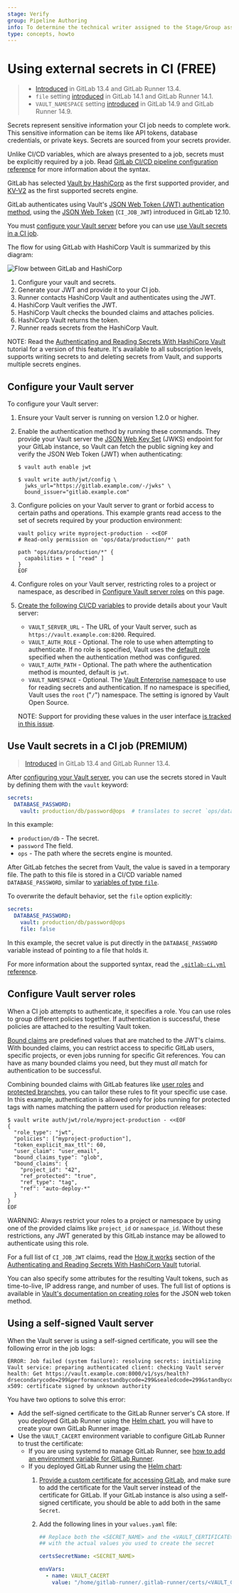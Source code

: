 ```yaml
---
stage: Verify
group: Pipeline Authoring
info: To determine the technical writer assigned to the Stage/Group associated with this page, see https://about.gitlab.com/handbook/product/ux/technical-writing/#assignments
type: concepts, howto
---
```


# Using external secrets in CI **(FREE)**

> - [Introduced](https://gitlab.com/gitlab-org/gitlab/-/issues/218746) in GitLab 13.4 and GitLab Runner 13.4.
> - `file` setting [introduced](https://gitlab.com/gitlab-org/gitlab/-/issues/250695) in GitLab 14.1 and GitLab Runner 14.1.
> - `VAULT_NAMESPACE` setting [introduced](https://gitlab.com/gitlab-org/gitlab/-/issues/255619) in GitLab 14.9 and GitLab Runner 14.9.

Secrets represent sensitive information your CI job needs to complete work. This
sensitive information can be items like API tokens, database credentials, or private keys.
Secrets are sourced from your secrets provider.

Unlike CI/CD variables, which are always presented to a job, secrets must be explicitly
required by a job. Read [GitLab CI/CD pipeline configuration reference](../yaml/index.md#secrets)
for more information about the syntax.

GitLab has selected [Vault by HashiCorp](https://www.vaultproject.io) as the
first supported provider, and [KV-V2](https://www.vaultproject.io/docs/secrets/kv/kv-v2)
as the first supported secrets engine.

GitLab authenticates using Vault's
[JSON Web Token (JWT) authentication method](https://www.vaultproject.io/docs/auth/jwt#jwt-authentication), using
the [JSON Web Token](https://gitlab.com/gitlab-org/gitlab/-/issues/207125) (`CI_JOB_JWT`)
introduced in GitLab 12.10.

You must [configure your Vault server](#configure-your-vault-server) before you
can use [use Vault secrets in a CI job](#use-vault-secrets-in-a-ci-job).

The flow for using GitLab with HashiCorp Vault
is summarized by this diagram:

![Flow between GitLab and HashiCorp](../img/gitlab_vault_workflow_v13_4.png "How GitLab CI_JOB_JWT works with HashiCorp Vault")

1. Configure your vault and secrets.
1. Generate your JWT and provide it to your CI job.
1. Runner contacts HashiCorp Vault and authenticates using the JWT.
1. HashiCorp Vault verifies the JWT.
1. HashiCorp Vault checks the bounded claims and attaches policies.
1. HashiCorp Vault returns the token.
1. Runner reads secrets from the HashiCorp Vault.

NOTE:
Read the [Authenticating and Reading Secrets With HashiCorp Vault](../examples/authenticating-with-hashicorp-vault/index.md)
tutorial for a version of this feature. It's available to all
subscription levels, supports writing secrets to and deleting secrets from Vault,
and supports multiple secrets engines.

## Configure your Vault server

To configure your Vault server:

1. Ensure your Vault server is running on version 1.2.0 or higher.
1. Enable the authentication method by running these commands. They provide your Vault
   server the [JSON Web Key Set](https://www.rfc-editor.org/rfc/rfc7517) (JWKS) endpoint for your GitLab instance, so Vault
   can fetch the public signing key and verify the JSON Web Token (JWT) when authenticating:

   ```shell
   $ vault auth enable jwt

   $ vault write auth/jwt/config \
     jwks_url="https://gitlab.example.com/-/jwks" \
     bound_issuer="gitlab.example.com"
   ```

1. Configure policies on your Vault server to grant or forbid access to certain
   paths and operations. This example grants read access to the set of secrets
   required by your production environment:

   ```shell
   vault policy write myproject-production - <<EOF
   # Read-only permission on 'ops/data/production/*' path

   path "ops/data/production/*" {
     capabilities = [ "read" ]
   }
   EOF
   ```

1. Configure roles on your Vault server, restricting roles to a project or namespace,
   as described in [Configure Vault server roles](#configure-vault-server-roles) on this page.
1. [Create the following CI/CD variables](../variables/index.md#custom-cicd-variables)
   to provide details about your Vault server:
   - `VAULT_SERVER_URL` - The URL of your Vault server, such as `https://vault.example.com:8200`.
     Required.
   - `VAULT_AUTH_ROLE` - Optional. The role to use when attempting to authenticate.
     If no role is specified, Vault uses the [default role](https://www.vaultproject.io/api-docs/auth/jwt#default_role)
     specified when the authentication method was configured.
   - `VAULT_AUTH_PATH` - Optional. The path where the authentication method is mounted, default is `jwt`.
   - `VAULT_NAMESPACE` - Optional. The [Vault Enterprise namespace](https://www.vaultproject.io/docs/enterprise/namespaces) to use for reading secrets and authentication.
     If no namespace is specified, Vault uses the `root` ("`/`") namespace.
     The setting is ignored by Vault Open Source.

   NOTE:
   Support for providing these values in the user interface [is tracked in this issue](https://gitlab.com/gitlab-org/gitlab/-/issues/218677).

## Use Vault secrets in a CI job **(PREMIUM)**

> [Introduced](https://gitlab.com/gitlab-org/gitlab/-/issues/28321) in GitLab 13.4 and GitLab Runner 13.4.

After [configuring your Vault server](#configure-your-vault-server), you can use
the secrets stored in Vault by defining them with the `vault` keyword:

```yaml
secrets:
  DATABASE_PASSWORD:
    vault: production/db/password@ops  # translates to secret `ops/data/production/db`, field `password`
```

In this example:

- `production/db` - The secret.
- `password` The field.
- `ops` - The path where the secrets engine is mounted.

After GitLab fetches the secret from Vault, the value is saved in a temporary file.
The path to this file is stored in a CI/CD variable named `DATABASE_PASSWORD`,
similar to [variables of type `file`](../variables/index.md#cicd-variable-types).

To overwrite the default behavior, set the `file` option explicitly:

```yaml
secrets:
  DATABASE_PASSWORD:
    vault: production/db/password@ops
    file: false
```

In this example, the secret value is put directly in the `DATABASE_PASSWORD` variable
instead of pointing to a file that holds it.

For more information about the supported syntax, read the
[`.gitlab-ci.yml` reference](../yaml/index.md#secretsvault).

## Configure Vault server roles

When a CI job attempts to authenticate, it specifies a role. You can use roles to group
different policies together. If authentication is successful, these policies are
attached to the resulting Vault token.

[Bound claims](https://www.vaultproject.io/docs/auth/jwt#bound-claims) are predefined
values that are matched to the JWT's claims. With bounded claims, you can restrict access
to specific GitLab users, specific projects, or even jobs running for specific Git
references. You can have as many bounded claims you need, but they must *all* match
for authentication to be successful.

Combining bounded claims with GitLab features like [user roles](../../user/permissions.md)
and [protected branches](../../user/project/protected_branches.md), you can tailor
these rules to fit your specific use case. In this example, authentication is allowed
only for jobs running for protected tags with names matching the pattern used for
production releases:

```shell
$ vault write auth/jwt/role/myproject-production - <<EOF
{
  "role_type": "jwt",
  "policies": ["myproject-production"],
  "token_explicit_max_ttl": 60,
  "user_claim": "user_email",
  "bound_claims_type": "glob",
  "bound_claims": {
    "project_id": "42",
    "ref_protected": "true",
    "ref_type": "tag",
    "ref": "auto-deploy-*"
  }
}
EOF
```

WARNING:
Always restrict your roles to a project or namespace by using one of the provided
claims like `project_id` or `namespace_id`. Without these restrictions, any JWT
generated by this GitLab instance may be allowed to authenticate using this role.

For a full list of `CI_JOB_JWT` claims, read the
[How it works](../examples/authenticating-with-hashicorp-vault/index.md#how-it-works) section of the
[Authenticating and Reading Secrets With HashiCorp Vault](../examples/authenticating-with-hashicorp-vault/index.md) tutorial.

You can also specify some attributes for the resulting Vault tokens, such as time-to-live,
IP address range, and number of uses. The full list of options is available in
[Vault's documentation on creating roles](https://www.vaultproject.io/api-docs/auth/jwt#create-role)
for the JSON web token method.

## Using a self-signed Vault server

When the Vault server is using a self-signed certificate, you will see the following error in the job logs:

```plaintext
ERROR: Job failed (system failure): resolving secrets: initializing Vault service: preparing authenticated client: checking Vault server health: Get https://vault.example.com:8000/v1/sys/health?drsecondarycode=299&performancestandbycode=299&sealedcode=299&standbycode=299&uninitcode=299: x509: certificate signed by unknown authority
```

You have two options to solve this error:

- Add the self-signed certificate to the GitLab Runner server's CA store.
  If you deployed GitLab Runner using the [Helm chart](https://docs.gitlab.com/runner/install/kubernetes.html), you will have to create your own GitLab Runner image.
- Use the `VAULT_CACERT` environment variable to configure GitLab Runner to trust the certificate:
  - If you are using systemd to manage GitLab Runner, see [how to add an environment variable for GitLab Runner](https://docs.gitlab.com/runner/configuration/init.html#setting-custom-environment-variables).
  - If you deployed GitLab Runner using the [Helm chart](https://docs.gitlab.com/runner/install/kubernetes.html):
    1. [Provide a custom certificate for accessing GitLab](https://docs.gitlab.com/runner/install/kubernetes.html#providing-a-custom-certificate-for-accessing-gitlab), and make sure to add the certificate for the Vault server instead of the certificate for GitLab. If your GitLab instance is also using a self-signed certificate, you should be able to add both in the same `Secret`.
    1. Add the following lines in your `values.yaml` file:

       ```yaml
       ## Replace both the <SECRET_NAME> and the <VAULT_CERTIFICATE>
       ## with the actual values you used to create the secret

       certsSecretName: <SECRET_NAME>

       envVars:
         - name: VAULT_CACERT
           value: "/home/gitlab-runner/.gitlab-runner/certs/<VAULT_CERTIFICATE>"
       ```
